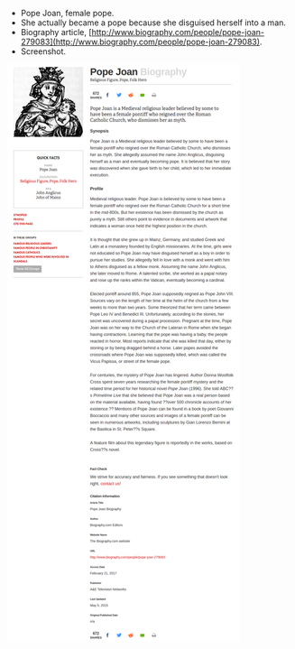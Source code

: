 * Pope Joan, female pope.
* She actually became a pope because she disguised herself into a man.
* Biography article, [http://www.biography.com/people/pope-joan-279083](http://www.biography.com/people/pope-joan-279083).
* Screenshot.

![./20170224-1221-cet-pope-joan-the-female-pope-1.png](./20170224-1221-cet-pope-joan-the-female-pope-1.png)